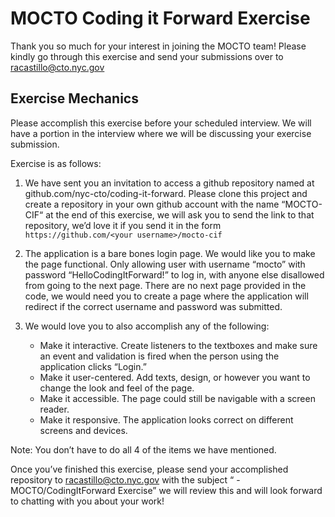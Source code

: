 # MOCTO Coding it Forward Exercise

Thank you so much for your interest in joining the MOCTO team! Please kindly go through this exercise and send your submissions over to racastillo@cto.nyc.gov

## Exercise Mechanics
Please accomplish this exercise before your scheduled interview. We will have a portion in the interview where we will be discussing your exercise submission.

Exercise is as follows:

1. We have sent you an invitation to access a github repository named at github.com/nyc-cto/coding-it-forward. Please clone this project and create a repository in your own github account with the name “MOCTO-CIF“ at the end of this exercise, we will ask you to send the link to that repository, we’d love it if you send it in the form `https://github.com/<your username>/mocto-cif`


2. The application is a bare bones login page. We would like you to make the page functional. Only allowing user with username “mocto” with password “HelloCodingItForward!” to log in, with anyone else disallowed from going to the next page. There are no next page provided in the code, we would need you to create a page where the application will redirect if the correct username and password was submitted. 


3. We would love you to also accomplish any of the following:
    
    * Make it interactive. Create listeners to the textboxes and make sure an event and validation is fired when the person using the application clicks “Login.”
    * Make it user-centered. Add texts, design, or however you want to change the look and feel of the page.
    * Make it accessible. The page could still be navigable with a screen reader.
    * Make it responsive. The application looks correct on different screens and devices.

Note: You don’t have to do all 4 of the items we have mentioned. 

Once you’ve finished this exercise, please send your accomplished repository to racastillo@cto.nyc.gov with the subject “<Name> - MOCTO/CodingItForward Exercise” we will review this and will look forward to chatting with you about your work!

